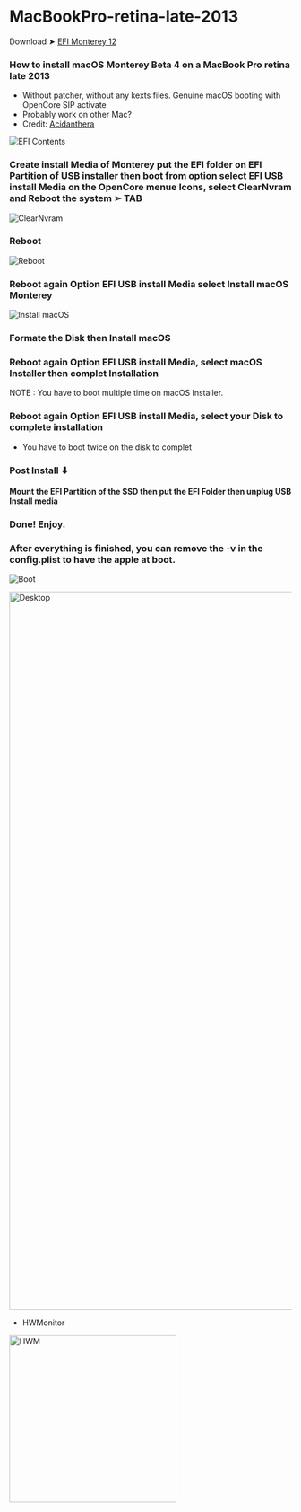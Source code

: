 # MacBookPro-retina-late-2013

Download ➤ [EFI Monterey 12](https://github.com/chris1111/MacBookPro-retina-late-2013/raw/main/EFI%20Monterey%2012.zip)

### How to install macOS Monterey Beta 4 on a MacBook Pro retina late 2013
- Without patcher, without any kexts files. Genuine macOS booting with OpenCore SIP activate
- Probably work on other Mac?
- Credit: [Acidanthera](https://github.com/acidanthera/OpenCorePkg)

![EFI Contents](https://user-images.githubusercontent.com/6248794/129014443-525e2366-a19f-46cf-b38c-ec15e79c8543.png)

### Create install Media of Monterey put the EFI folder on EFI Partition of USB installer then boot from option select EFI USB install Media on the OpenCore menue Icons, select ClearNvram and Reboot the system ➣ TAB
![ClearNvram](https://user-images.githubusercontent.com/6248794/128945677-4bf77808-147e-44c5-9a5f-d194b5ccf2a3.png)
### Reboot
![Reboot](https://user-images.githubusercontent.com/6248794/128945981-ebba5c99-3bc2-4855-8f2b-8867083c0e08.png)

### Reboot again Option EFI USB install Media select Install macOS Monterey
![Install macOS](https://user-images.githubusercontent.com/6248794/128945681-11c6034d-6d40-4349-a47a-9133cf8b7bf8.png)


### Formate the Disk then Install macOS

### Reboot again Option EFI USB install Media, select macOS Installer then complet Installation
NOTE : You have to boot multiple time on macOS Installer.


### Reboot again Option EFI USB install Media, select your Disk to complete installation
- You have to boot twice on the disk to complet
### Post Install ⬇︎
#### Mount the EFI Partition of the SSD then put the EFI Folder then unplug USB Install media

### Done! Enjoy.
### After everything is finished, you can remove the -v in the config.plist to have the apple at boot.

![Boot](https://user-images.githubusercontent.com/6248794/128947501-f810607b-d9bc-48f2-98fa-093f4474ff34.png)

<img width="1280" alt="Desktop" src="https://user-images.githubusercontent.com/6248794/128947515-28b2dd99-45b7-4074-99df-83a1b554abcf.png">

- HWMonitor
<img width="298" alt="HWM" src="https://user-images.githubusercontent.com/6248794/128948734-2c35fcd0-ca37-4526-92fd-d2bb8ab1c333.png">


